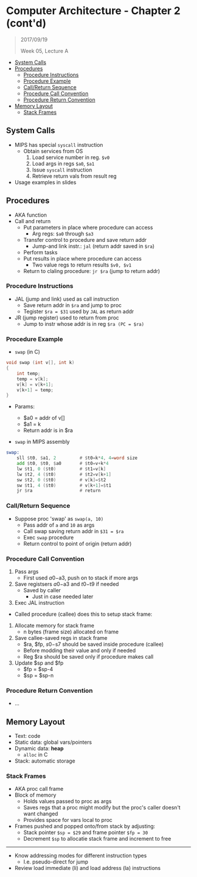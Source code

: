 # Computer Architecture - Chapter 2 (cont'd)

> 2017/09/19
>
> Week 05, Lecture A


<!-- vim-markdown-toc GFM -->
* [System Calls](#system-calls)
* [Procedures](#procedures)
	* [Procedure Instructions](#procedure-instructions)
	* [Procedure Example](#procedure-example)
	* [Call/Return Sequence](#callreturn-sequence)
	* [Procedure Call Convention](#procedure-call-convention)
	* [Procedure Return Convention](#procedure-return-convention)
* [Memory Layout](#memory-layout)
	* [Stack Frames](#stack-frames)

<!-- vim-markdown-toc -->

## System Calls

- MIPS has special `syscall` instruction
    - Obtain services from OS
        1. Load service number in reg. `$v0`
        1. Load args in regs `$a0`, `$a1`
        1. Issue `syscall` instruction
        1. Retrieve return vals from result reg
- Usage examples in slides
## Procedures

- AKA function
- Call and return
    - Put parameters in place where procedure can access
        - Arg regs: `$a0` through `$a3`
    - Transfer control to procedure and save return addr
        - Jump-and link instr.: `jal` (return addr saved in `$ra`)
    - Perform tasks
    - Put results in place where procedure can access
        - Two value regs to return results `$v0, $v1`
    - Return to claling procedure: `jr $ra` (jump to return addr)

### Procedure Instructions

- JAL (jump and link) used as call instruction
    - Save return addr in `$ra` and jump to proc
    - Tegister `$ra = $31` used by `JAL` as return addr
- JR (jump register) used to return from proc
    - Jump to instr whose addr is in reg `$ra (PC = $ra)`

### Procedure Example

- `swap` (in C)

```c
void swap (int v[], int k) 
{
    int temp;
    temp = v[k];
    v[k] = v[k+1];
    v[k+1] = temp;
}
```

- Params:
    - $a0 = addr of v[]
    - $a1 = k
    - Return addr is in $ra

- `swap` in MIPS assembly

```asm
swap:
    sll $t0, $a1, 2         # $t0=k*4, 4=word size
    add $t0, $t0, $a0       # $t0=v+k*4
    lw $t1, 0 ($t0)         # $t1=v[k]
    lw $t2, 4 ($t0)         # $t2=v[k+1]
    sw $t2, 0 ($t0)         # v[k]=$t2
    sw $t1, 4 ($t0)         # v[k+1]=$t1
    jr $ra                  # return
```

### Call/Return Sequence

- Suppose proc 'swap' as `swap(a, 10)`
    - Pass addr of `a` and `10` as args
    - Call swap saving return addr in `$31 = $ra`
    - Exec `swap` procedure
    - Return control to point of origin (return addr)

### Procedure Call Convention

1. Pass args
    - First used $a0-$a3, push on to stack if more args
1. Save registsers $a0-$a3 and $t0-$t9 if needed
    - Saved by caller
        - Just in case needed later
1. Exec JAL instruction

- Called procedure (callee) does this to setup stack frame:
1. Allocate memory for stack frame
    - n bytes (frame size) allocated on frame
1. Save callee-saved regs in stack frame
    - $ra, $fp, $s0-$s7 should be saved inside procedure (callee)
    - Before modding their value and only if needed
    - Reg $ra should be saved only if procedure makes call
1. Update $sp and $fp
    - $fp = $sp-4
    - $sp = $sp-n

### Procedure Return Convention

- ...

## Memory Layout

- Text: code
- Static data: global vars/pointers
- Dynamic data: **heap**
    - `alloc` in C
- Stack: automatic storage

### Stack Frames

- AKA proc call frame
- Block of memory   
    - Holds values passed to proc as args
    - Saves regs that a proc might modify but the proc's caller doesn't want changed
    - Provides space for vars local to proc
- Frames pushed and popped onto/from stack by adjusting:
    - Stack pointer `$sp = $29` and frame pointer `$fp = 30`
    - Decrement `$sp` to allocatie stack frame and increment to free


---

- Know addressing modes for different instruction types
    - I.e. pseudo-direct for jump
- Review load immediate (li) and load address (la) instructions
